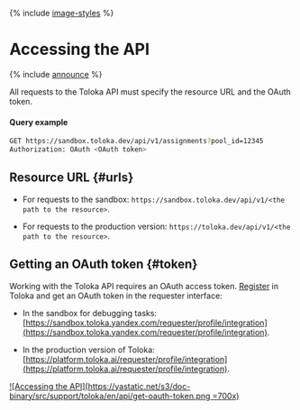 {% include [image-styles](../../../_includes/image-styles.md) %}

# Accessing the API

{% include [announce](../_includes/announce.md) %}

All requests to the Toloka API must specify the resource URL and the OAuth token.

#### Query example

```bash
GET https://sandbox.toloka.dev/api/v1/assignments?pool_id=12345
Authorization: OAuth <OAuth token>
```

## Resource URL {#urls}

- For requests to the sandbox: `https://sandbox.toloka.dev/api/v1/<the path to the resource>`.

- For requests to the production version: `https://toloka.dev/api/v1/<the path to the resource>`.

## Getting an OAuth token {#token}

Working with the Toloka API requires an OAuth access token. [Register](https://toloka.ai/docs/guide/concepts/access.html) in Toloka and get an OAuth token in the requester interface:

- In the sandbox for debugging tasks: [https://sandbox.toloka.yandex.com/requester/profile/integration](https://sandbox.toloka.yandex.com/requester/profile/integration).

- In the production version of Toloka: [https://platform.toloka.ai/requester/profile/integration](https://platform.toloka.ai/requester/profile/integration).

[![Accessing the API](https://yastatic.net/s3/doc-binary/src/support/toloka/en/api/get-oauth-token.png =700x)](https://yastatic.net/s3/doc-binary/src/support/toloka/en/api/get-oauth-token.png)